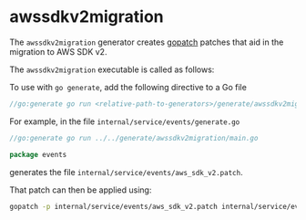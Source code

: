 # awssdkv2migration

The `awssdkv2migration` generator creates [gopatch](https://github.com/uber-go/gopatch) patches that aid in the migration to AWS SDK v2.

The `awssdkv2migration` executable is called as follows:

To use with `go generate`, add the following directive to a Go file

```go
//go:generate go run <relative-path-to-generators>/generate/awssdkv2migration/main.go
```

For example, in the file `internal/service/events/generate.go`

```go
//go:generate go run ../../generate/awssdkv2migration/main.go

package events
```

generates the file `internal/service/events/aws_sdk_v2.patch`.

That patch can then be applied using:

```sh
gopatch -p internal/service/events/aws_sdk_v2.patch internal/service/events/...
```
